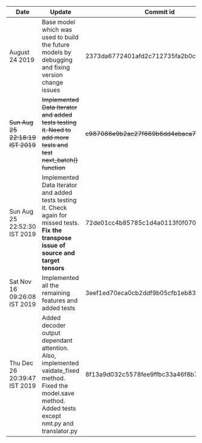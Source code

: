 | Date           | Update | Commit id|Stable?|
|---|---|---|---|
| August 24 2019 | Base model which was used to build the future models by debugging and fixing version change issues | 2373da6772401afd2c712735fa2b0c180ee3101b | No
| ~~Sun Aug 25 22:18:19 IST 2019~~ | ~~Implemented Data Iterator and added tests testing it. Need to add more tests and test next_batch() function~~ | ~~c987086e9b2ac27f669b6dd4ebaca79314a1d2b1~~| No
| Sun Aug 25 22:52:30 IST 2019 | Implemented Data Iterator and added tests testing it. Check again for missed tests. <b>Fix the transpose issue of source and target tensors</b> | 72de01cc4b85785c1d4a0113f0f0708cfa159fda| No  
| Sat Nov 16 09:26:08 IST 2019 | Implemented all the remaining features and added tests | 3eef1ed70eca0cb2ddf9b05cfb1eb833b7d2bafb | **Yes**
| Thu Dec 26 20:39:47 IST 2019 | Added decoder output dependant attention. Also, implemented vaidate\_fixed method. Fixed the model.save method. Added tests except nmt.py and translator.py| 8f13a9d032c5578fee9ffbc33a46f8b762126ac1 | **Yes**
